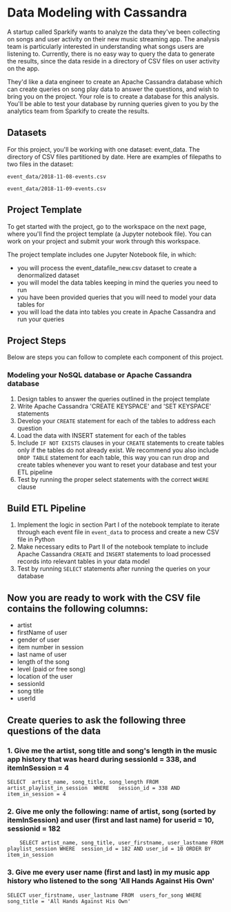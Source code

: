 # Data Modeling with Cassandra

A startup called Sparkify wants to analyze the data they've been collecting on songs and user activity on their new music streaming app. The analysis team is particularly interested in understanding what songs users are listening to. Currently, there is no easy way to query the data to generate the results, since the data reside in a directory of CSV files on user activity on the app.

They'd like a data engineer to create an Apache Cassandra database which can create queries on song play data to answer the questions, and wish to bring you on the project. Your role is to create a database for this analysis. You'll be able to test your database by running queries given to you by the analytics team from Sparkify to create the results.

## Datasets
For this project, you'll be working with one dataset: event_data. The directory of CSV files partitioned by date. Here are examples of filepaths to two files in the dataset:

`event_data/2018-11-08-events.csv`

`event_data/2018-11-09-events.csv`

## Project Template
To get started with the project, go to the workspace on the next page, where you'll find the project template (a Jupyter notebook file). You can work on your project and submit your work through this workspace.

The project template includes one Jupyter Notebook file, in which:

- you will process the event_datafile_new.csv dataset to create a denormalized dataset
- you will model the data tables keeping in mind the queries you need to run
- you have been provided queries that you will need to model your data tables for
- you will load the data into tables you create in Apache Cassandra and run your queries
## Project Steps
 Below are steps you can follow to complete each component of this project.

### Modeling your NoSQL database or Apache Cassandra database
1. Design tables to answer the queries outlined in the project template
2. Write Apache Cassandra 'CREATE KEYSPACE' and 'SET KEYSPACE' statements
3. Develop your `CREATE` statement for each of the tables to address each question
4. Load the data with INSERT statement for each of the tables
5. Include `IF NOT EXISTS` clauses in your `CREATE` statements to create tables only if the tables do not already exist. We recommend you also include `DROP TABLE` statement for each table, this way you can run drop and create tables whenever you want to reset your database and test your ETL pipeline
6. Test by running the proper select statements with the correct `WHERE` clause
## Build ETL Pipeline
1. Implement the logic in section Part I of the notebook template to iterate through each event file in `event_data` to process and create a new CSV file in Python
2. Make necessary edits to Part II of the notebook template to include Apache Cassandra `CREATE` and `INSERT` statements to load processed records into relevant tables in your data model
3. Test by running `SELECT` statements after running the queries on your database



## Now you are ready to work with the CSV file contains the following columns: 
- artist 
- firstName of user
- gender of user
- item number in session
- last name of user
- length of the song
- level (paid or free song)
- location of the user
- sessionId
- song title
- userId

## Create queries to ask the following three questions of the data

### 1. Give me the artist, song title and song's length in the music app history that was heard during  sessionId = 338, and itemInSession  = 4
`SELECT 
      artist_name, song_title, song_length
  FROM 
      artist_playlist_in_session 
  WHERE  
      session_id = 338 AND item_in_session = 4`


### 2. Give me only the following: name of artist, song (sorted by itemInSession) and user (first and last name) for userid = 10, sessionid = 182
`    SELECT
        artist_name, song_title, user_firstname, user_lastname
    FROM 
        playlist_session
    WHERE 
        session_id = 182 AND user_id = 10
    ORDER BY
        item_in_session`

### 3. Give me every user name (first and last) in my music app history who listened to the song 'All Hands Against His Own'

`SELECT
        user_firstname, user_lastname
    FROM 
        users_for_song
    WHERE 
        song_title = 'All Hands Against His Own' `
